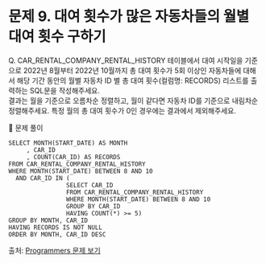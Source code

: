 # 문제 9. 대여 횟수가 많은 자동차들의 월별 대여 횟수 구하기

Q. CAR_RENTAL_COMPANY_RENTAL_HISTORY 테이블에서 대여 시작일을 기준으로 2022년 8월부터 2022년 10월까지 총 대여 횟수가 5회 이상인 자동차들에 대해서 해당 기간 동안의 월별 자동차 ID 별 총 대여 횟수(컬럼명: RECORDS) 리스트를 출력하는 SQL문을 작성해주세요.<br>
결과는 월을 기준으로 오름차순 정렬하고, 월이 같다면 자동차 ID를 기준으로 내림차순 정렬해주세요. 특정 월의 총 대여 횟수가 0인 경우에는 결과에서 제외해주세요.

🔑 문제 풀이
```mysql
SELECT MONTH(START_DATE) AS MONTH
     , CAR_ID
     , COUNT(CAR_ID) AS RECORDS 
FROM CAR_RENTAL_COMPANY_RENTAL_HISTORY 
WHERE MONTH(START_DATE) BETWEEN 8 AND 10 
  AND CAR_ID IN ( 
                SELECT CAR_ID
                FROM CAR_RENTAL_COMPANY_RENTAL_HISTORY
                WHERE MONTH(START_DATE) BETWEEN 8 AND 10
                GROUP BY CAR_ID
                HAVING COUNT(*) >= 5)
GROUP BY MONTH, CAR_ID
HAVING RECORDS IS NOT NULL
ORDER BY MONTH, CAR_ID DESC
```

출처: [Programmers 문제 보기](https://school.programmers.co.kr/learn/courses/30/lessons/151139)
